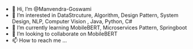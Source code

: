 - 👋 Hi, I’m @Manvendra-Goswami
- 👀 I’m interested in DataStrcuture, Algorithm, Design Pattern, System Design, NLP, Computer Vision , Java, Python, C#  
- 🌱 I’m currently learning MobileBERT, Microservices Pattern, Springboot
- 💞️ I’m looking to collaborate on MobileBERT
- 📫 How to reach me ...

<!---
Manvendra-Goswami/Manvendra-Goswami is a ✨ special ✨ repository because its `README.md` (this file) appears on your GitHub profile.
You can click the Preview link to take a look at your changes.
--->
